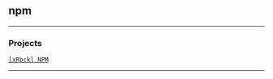 ## npm

---

### Projects
[`lxRbckl NPM`](https://github.com/lxRbckl/lxRbckl/blob/NPM/README.md)

---